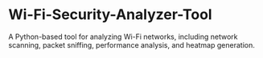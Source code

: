 # Wi-Fi-Security-Analyzer-Tool
A Python-based tool for analyzing Wi-Fi networks, including network scanning, packet sniffing, performance analysis, and heatmap generation.
